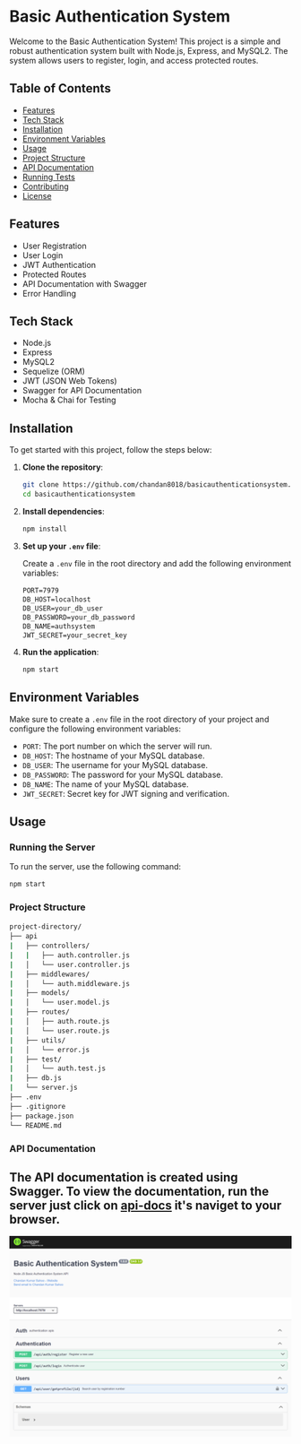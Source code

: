 # Basic Authentication System

Welcome to the Basic Authentication System! This project is a simple and robust authentication system built with Node.js, Express, and MySQL2. The system allows users to register, login, and access protected routes.

## Table of Contents

- [Features](#features)
- [Tech Stack](#tech-stack)
- [Installation](#installation)
- [Environment Variables](#environment-variables)
- [Usage](#usage)
- [Project Structure](#project-structure)
- [API Documentation](#api-documentation)
- [Running Tests](#running-tests)
- [Contributing](#contributing)
- [License](#license)

## Features

- User Registration
- User Login
- JWT Authentication
- Protected Routes
- API Documentation with Swagger
- Error Handling

## Tech Stack

- Node.js
- Express
- MySQL2
- Sequelize (ORM)
- JWT (JSON Web Tokens)
- Swagger for API Documentation
- Mocha & Chai for Testing

## Installation

To get started with this project, follow the steps below:

1. **Clone the repository**:

    ```bash
    git clone https://github.com/chandan8018/basicauthenticationsystem.git
    cd basicauthenticationsystem
    ```

2. **Install dependencies**:

    ```bash
    npm install
    ```

3. **Set up your `.env` file**:

    Create a `.env` file in the root directory and add the following environment variables:

    ```plaintext
    PORT=7979
    DB_HOST=localhost
    DB_USER=your_db_user
    DB_PASSWORD=your_db_password
    DB_NAME=authsystem
    JWT_SECRET=your_secret_key
    ```

4. **Run the application**:

    ```bash
    npm start
    ```

## Environment Variables

Make sure to create a `.env` file in the root directory of your project and configure the following environment variables:

- `PORT`: The port number on which the server will run.
- `DB_HOST`: The hostname of your MySQL database.
- `DB_USER`: The username for your MySQL database.
- `DB_PASSWORD`: The password for your MySQL database.
- `DB_NAME`: The name of your MySQL database.
- `JWT_SECRET`: Secret key for JWT signing and verification.

## Usage

### Running the Server

To run the server, use the following command:

```bash
npm start
```
### Project Structure

```bash
project-directory/
├── api
|   ├── controllers/
|   |   ├── auth.controller.js
|   │   └── user.controller.js
|   ├── middlewares/
|   │   └── auth.middleware.js
|   ├── models/
|   │   └── user.model.js
|   ├── routes/
|   │   ├── auth.route.js
|   │   └── user.route.js
|   ├── utils/
|   │   └── error.js
|   ├── test/
|   │   └── auth.test.js
|   ├── db.js
|   └── server.js
├── .env
├── .gitignore
├── package.json
└── README.md
```

### API Documentation

The API documentation is created using Swagger. To view the documentation, run the server just click on [api-docs](http://localhost:7979/api-docs) it's naviget to your browser.
---

![api-docs](./assets/Swagger-UI.png)
